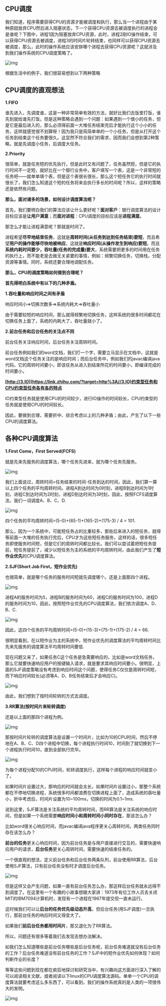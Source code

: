 ## CPU调度

我们知道，程序需要获得CPU的资源才能被调度和执行，那么当一个进程由于某种原因放弃CPU然后进入阻塞状态，下一个获得CPU资源去被调度执行的进程会是谁呢？下图中，进程1因为阻塞放弃CPU资源，此时，进程2刚IO操作结束，可以获得CPU资源去被调度，进程3的时间片轮转结束，也同样可以获得CPU资源去被调度，那么，此时的操作系统应该安排哪个进程去获得CPU资源呢？这就涉及到我们操作系统的CPU调度策略了。

![img](img/v2-df827b93d79b11b04e623bf5e249bbe6_720w.webp)

根据生活中的例子，我们很容易想到以下两种策略

## CPU调度的直观想法

**1.FIFO**

谁先进入，先调度谁，这是一种非常简单有效的方法，就好比我们去饭堂打饭，谁先到就给谁先打饭。但是这种策略会遇到一个问题：如果遇到一个很小的任务，但是它是最后进入的，那么必须得前面一大堆任务结束完后才能执行这个小小的任务，这样就感觉很不划算呀！因为我只是简简单单的一个小任务，但是从打开这个任务到结束这个任务要很久。这显然不符合我们的需求，因而我们会想到第2种策略，就是先调度小任务，后调度大任务。

**2.Priority**

很简单，就是任务短的优先执行，但是此时又有问题了，任务虽然短，但是它的执行时间不一定短，就好比在一个银行业务中，客户填写一个表，这是一个非常短的任务吧——就单单填个表，但是这个表很长很长，那么这个短任务它的执行时间就很长了，我们怎么知道这个短的任务将来会执行多长的时间呢？所以，这样的策略还是依然有问题。

**那么，面对诸多的场景，如何设计调度算法呢？**

首先，我们要明白我们的算法应该让什么更好呢？**面对客户**：银行调度算法的设计目标应该是**让用户满意**；而**面对进程**：CPU调度的目标应该是**进程满意**。

那怎么才能让进程满意呢？那就是时间了。

进程希望**尽早地结束任务**，这就是**周转时间(从任务到达到任务结束)要短**，而且希望**用户的操作能够尽快地被响应**，这就是**响应时间(从操作发生到响应)要短**。而且**系统内耗时间要少，吞吐量(任务的完成量)要大**，系统需要把更多的时间用在任务的执行上，而不能老是去做无关紧要的事情，例如：频繁切换任务，切换栈，分配资源等事情。同时，系统还要合理地调配任务。

**那么，CPU的调度策略如何做到合理呢？**

**首先得明白系统中有以下的几种矛盾。**

**1.吞吐量和响应时间之间有矛盾**

响应时间小=>切换次数多=>系统内耗大=>吞吐量小

由于需要较短的响应时间，那么就得频繁地切换任务，这样系统的很多时间都花在切换任务上面了，系统的内耗大了，吞吐量就小了。

**2.前台任务和后台任务的关注点不同**

前台任务关注响应时间，后台任务关注周转时间。

前台任务例如我们的word文档，我们打一个字，需要立马显示在文档中，这就是word文档这个任务关注的是响应时间；而后台任务中，例如我们的javac编译java代码，它的周转时间要小，即该任务从进入到结束所花的时间要小，即编译完成的时间要小。

**[http://3.IO](https://link.zhihu.com/?target=http%3A//3.IO)约束型任务和CPU约束型任务各有各的特点**

IO约束型任务就是使用CPU的时间较少，进行IO操作的时间较长，CPU约束型的任务就是使用CPU的时间较长。

因此，要做到合理，需要折中、综合考虑以上的几种矛盾；由此，产生了以下一些CPU的调度算法。

## 各种CPU调度算法

**1.First Come，First Served(FCFS)**

就是先来先服务的调度算法，哪个任务先进来，就为哪个任务先服务。

![img](img/v2-c17f86b7333dfaafcb0f6e06e380c3da_720w.webp)

我们上面说过，周转时间=任务结束的时间-任务到达的时间，因此，我们算一算以上四个任务的平均周转时间。进程A到达时间为0时刻，进程B到达时间为1时刻，进程C到达时间为2时刻，进程D到达时间为3时刻，因此，按照FCFS调度算法，我们一词调度A、B、C、D.

![img](img/v2-6ec4a1806d2db7bf0942d8b2f535dd3b_720w.webp)

四个任务的平均周转时间=(5-0)+(65-1)+(165-2)+(175-3) / 4 = 101.

那么，因为一个系统中，可能短任务占的比重较多，那些后来进入的短任务，就得等前面一大堆的任务执行完后，CPU才为这些短任务服务，这样的话，很多短任务即使服务时间短，但是它们的周转时间都比较长。我们可以尝试着把短任务提前，短任务提前了，减少以短任务为主的系统的平均周转时间，由此我们产生了**短作业优先**的CPU调度算法。

**2.SJF(Short Job First，短作业优先)**

也很简单，就是哪个任务的服务时间短就先调度哪个。还是上面那四个进程。

![img](img/v2-9c0dadb64472ec2f57d9152ed473ae33_720w.webp)

进程A的服务时间为5，进程B的服务时间为60，进程C的服务时间为100，进程D的服务时间为10，因此，按照短作业优先的CPU调度算法，我们依次调度A、D、B、C.

![img](img/v2-6ddb54fc7a3b24551bed20d1e63686ef_720w.webp)

因此，这四个任务的平均周转时间=(5-0)+(15-3)+(75-1)+(175-2) / 4 = 66.

很明显看到，在以短作业为主的系统中，短作业优先的调度算法的平均周转时间比先来先服务的调度算法平均周转时间要低.

现在问题又来了，如果任务C这个任务是急需要响应的，比如是word文档任务，那么它就要快速响应用户的按键输入请求，就是要求其响应时间要小。很明显，上面的SJF调度策略没有考虑到响应时间这个问题，使得任务C仅仅是周转时间短，而下响应时间较长(必须等A、D、B任务结束后才会响应C)。

![img](img/v2-1f2d24356758eb90be07851e2d81441c_720w.webp)

由此，我们想到了按时间轮转的方式去调度。

**3.RR算法(按时间片来轮转调度)**

还是以上面的那四个进程为例。

![img](img/v2-9c0dadb64472ec2f57d9152ed473ae33_720w.webp)

那按时间片轮转的调度算法是设置一个时间片，比如为10的CPU时间，然后不停地在A、B、C、D四个进程中切换，每个进程执行时间10，时间到了就切换到下一个进程执行时间10，直到全部执行完毕。

![img](img/v2-69e018255654b4ffeb6156c51f9d8a04_720w.webp)

为每个进程分配10的CPU时间，轮转调度执行，这样每个进程的响应时间就变小了。

如果时间片设置过大，那响应的时间就会太长，如果时间片设置过小，那整个系统都在不停地切换进程，系统很多时间都浪费在切换进程上面了，造成系统的吞吐量小，折中考虑后，时间片设置为10~100ms，切换的时间为0.1~1ms.

说到这里，SJF算法是关注系统的平均周转时间，而RR算法是关注系统的响应时间，但是如果一个系统需要**响应时间小和周转时间小同时存在**，那该怎么办？

比如word很关心响应时间，而javac编译java程序更关心周转时间，两类任务同时存在该怎么办？

**前台的任务**更关心响应时间，因为前台任务是与用户直接进行交互的，需要快速响应用户的请求，**后台任务**更关心周转时间，需要快速的结束任务的。

一个很直观的想法，定义前台任务和后台任务两条队列，前台使用RR算法，后台使用SJF算法，只有前台任务没有时才调度后台任务。

![img](img/v2-e5e15a3f91fe33a536a6ba7428f39e09_720w.webp)

但是这样又会产生问题，如果一直有前台任务怎么办，那这样后台任务就永远得不到调度了。在这里有一个有趣的小故事想跟大家讲：1973年有位工作人员去关闭MIT的IBM7094计算机时，发现有一个进程在1967年提交但一直未运行。

这时候我们可以让**后台的任务优先级动态升高**，但后台任务(用SJF调度)一旦执行，那前台任务的响应时间又得变大了。

如果我们**前后台任务都用时间片**，那又退化为了RR算法。

所以，问题还有很多等着我们去发现去想办法解决。

如我们怎么知道哪些是前台任务哪些是后台任务呢，前台任务难道就没有后台任务的工作？后台任务难道没有前台任务的工作？SJF中的短作业优先如何体现？如何判断作业的长度？

等等这些问题到现在都在疯狂地探讨和研究当中，有兴趣向这方面进行深入了解的可以阅读相关文献，或者阅读以下linux的CPU调度算法源码。单单一个CPU的调度算法就要考虑这么多东西了，可以看到，我们的操作系统真的是人类的一项很伟大的发明。

![img](img/v2-dc106588ddbb32b1d11c323edd1e83f0_720w.webp)
